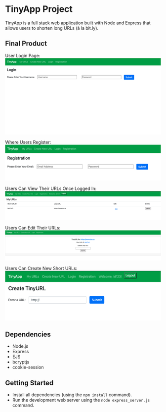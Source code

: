 # TinyApp Project

TinyApp is a full stack web application built with Node and Express that allows users to shorten long URLs (à la bit.ly).

## Final Product

User Login Page:
![User login page](https://github.com/stephsteph123/tinyapp/blob/main/docs/login_page.png)

Where Users Register:
![Where users register](https://github.com/stephsteph123/tinyapp/blob/main/docs/reg_page.png)

Users Can View Their URLs Once Logged In:
![Users can view their URLs once logged in](https://github.com/stephsteph123/tinyapp/blob/main/docs/my_urls.png)

Users Can Edit Their URLs:
![Users can edit their URLs,](https://github.com/stephsteph123/tinyapp/blob/main/docs/edit_long_url.png)

Users Can Create New Short URLs:
![Users can create new short URLs](https://github.com/stephsteph123/tinyapp/blob/main/docs/create_new_url.png)


## Dependencies

- Node.js
- Express
- EJS
- bcryptjs
- cookie-session

## Getting Started

- Install all dependencies (using the `npm install` command).
- Run the development web server using the `node express_server.js` command.